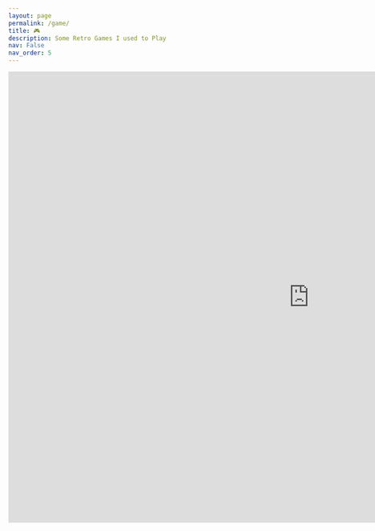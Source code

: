 ```yaml
---
layout: page
permalink: /game/
title: 🎮
description: Some Retro Games I used to Play
nav: False
nav_order: 5
---
```



<iframe src="https://www.retrogames.cc/embed/9971-street-fighter-alpha-3-980904-euro.html" width="1200" height="900" frameborder="no" allowfullscreen="true" webkitallowfullscreen="true" mozallowfullscreen="true" scrolling="no"></iframe>
